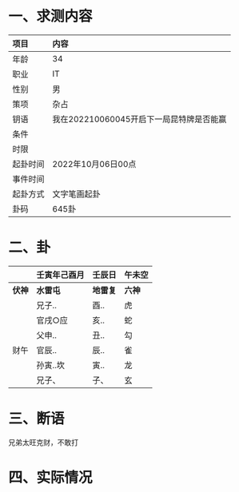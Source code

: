 # 一、求测内容

| 项目     | 内容                                     |
| :------- | :--------------------------------------- |
| 年龄     | 34                                       |
| 职业     | IT                                       |
| 性别     | 男                                       |
| 策项     | 杂占                                     |
| 钥语     | 我在202210060045开启下一局昆特牌是否能赢 |
| 条件     |                                          |
| 时限     |                                          |
| 起卦时间 | 2022年10月06日00点                       |
| 事件时间 |                                          |
| 起卦方式 | 文字笔画起卦                             |
| 卦码     | 645卦                                    |

# 二、卦

|                | 壬寅年己酉月     | 壬辰日           | 午未空         |
| :------------- | :--------------- | :--------------- | :------------- |
| **伏神** | **水雷屯** | **地雷复** | **六神** |
|                | 兄子..           | 酉..             | 虎             |
|                | 官戌○应         | 亥..             | 蛇             |
|                | 父申..           | 丑..             | 勾             |
| 财午           | 官辰..           | 辰..             | 雀             |
|                | 孙寅..坎         | 寅..             | 龙             |
|                | 兄子、           | 子、             | 玄             |

# 三、断语

兄弟太旺克财，不敢打

# 四、实际情况
